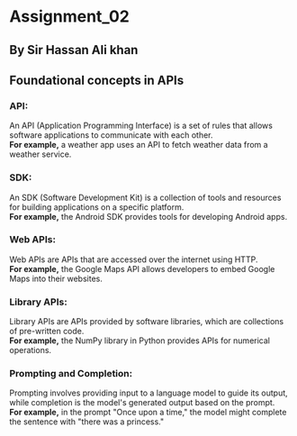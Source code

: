 # Assignment_02
By Sir Hassan Ali khan
---
Foundational concepts in APIs
---
### **API:**  
An API (Application Programming Interface) is a set of rules that allows software applications to communicate with each other.\
**For example,** a weather app uses an API to fetch weather data from a weather service.   

### **SDK:**  
An SDK (Software Development Kit) is a collection of tools and resources for building applications on a specific platform.\
**For example,** the Android SDK provides tools for developing Android apps.   

### **Web APIs:** 
Web APIs are APIs that are accessed over the internet using HTTP.\
**For example,** the Google Maps API allows developers to embed Google Maps into their websites.   

### **Library APIs:**
Library APIs are APIs provided by software libraries, which are collections of pre-written code.\
**For example,** the NumPy library in Python provides APIs for numerical operations.   

### **Prompting and Completion:**
Prompting involves providing input to a language model to guide its output, while completion is the model's generated output based on the prompt.\
**For example,** in the prompt "Once upon a time," the model might complete the sentence with "there was a princess."
